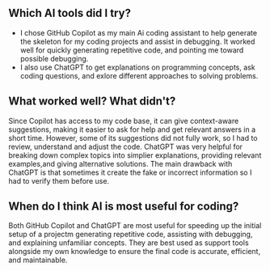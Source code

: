 ## Which AI tools did I try?

- I chose GitHub Copilot as my main Ai coding assistant to help generate the skeleton for my coding projects and assist in debugging. It worked well for quickly generating repetitive code, and pointing me toward possible debugging.
- I also use ChatGPT to get explanations on programming concepts, ask coding questions, and exlore different approaches to solving problems.

## What worked well? What didn't?

Since Copilot has access to my code base, it can give context-aware suggestions, making it easier to ask for help and get relevant answers in a short time. However, some of its suggestions did not fully work, so I had to review, understand and adjust the code. ChatGPT was very helpful for breaking down complex topics into simplier explanations, providing relevant examples,and giving alternative solutions. The main drawback with ChatGPT is that sometimes it create the fake or incorrect information so I had to verify them before use.

## When do I think AI is most useful for coding?

Both GitHub Copilot and ChatGPT are most useful for speeding up the initial setup of a projectm generating repetitive code, assisting with debugging, and explaining unfamiliar concepts. They are best used as support tools alongside my own knowledge to ensure the final code is accurate, efficient, and maintainable.
